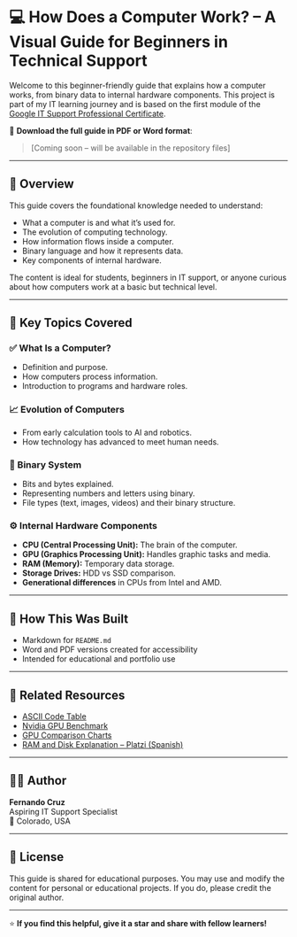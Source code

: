 # 💻 How Does a Computer Work? – A Visual Guide for Beginners in Technical Support

Welcome to this beginner-friendly guide that explains how a computer works, from binary data to internal hardware components. This project is part of my IT learning journey and is based on the first module of the [Google IT Support Professional Certificate](https://www.coursera.org/professional-certificates/google-it-support).

📘 **Download the full guide in PDF or Word format**:  
> [Coming soon – will be available in the repository files]

---

## 📌 Overview

This guide covers the foundational knowledge needed to understand:

- What a computer is and what it’s used for.
- The evolution of computing technology.
- How information flows inside a computer.
- Binary language and how it represents data.
- Key components of internal hardware.

The content is ideal for students, beginners in IT support, or anyone curious about how computers work at a basic but technical level.

---

## 🧠 Key Topics Covered

### ✅ What Is a Computer?

- Definition and purpose.
- How computers process information.
- Introduction to programs and hardware roles.

### 📈 Evolution of Computers

- From early calculation tools to AI and robotics.
- How technology has advanced to meet human needs.

### 🔢 Binary System

- Bits and bytes explained.
- Representing numbers and letters using binary.
- File types (text, images, videos) and their binary structure.

### ⚙️ Internal Hardware Components

- **CPU (Central Processing Unit):** The brain of the computer.
- **GPU (Graphics Processing Unit):** Handles graphic tasks and media.
- **RAM (Memory):** Temporary data storage.
- **Storage Drives:** HDD vs SSD comparison.
- **Generational differences** in CPUs from Intel and AMD.

---

## 🧰 How This Was Built

- Markdown for `README.md`  
- Word and PDF versions created for accessibility  
- Intended for educational and portfolio use  

---

## 🔗 Related Resources

- [ASCII Code Table](https://elcodigoascii.com.ar/)
- [Nvidia GPU Benchmark](https://www.techrankup.com/es/pc-graphics-cards-ranking/nvidia/)
- [GPU Comparison Charts](https://www.gpucheck.com/es-eur/gpu-benchmark-graphics-card-comparison-chart)
- [RAM and Disk Explanation – Platzi (Spanish)](https://platzi.com/clases/1098-ingenieria/6553-que-es-la-memoria-ram-y-como-funcionan-los-discos-/)

---

## 👨‍💻 Author

**Fernando Cruz**  
Aspiring IT Support Specialist  
📍 Colorado, USA  

---

## 📄 License

This guide is shared for educational purposes. You may use and modify the content for personal or educational projects. If you do, please credit the original author.

---

⭐ **If you find this helpful, give it a star and share with fellow learners!**
